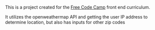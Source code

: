 This is a project created for the [Free Code Camp](https://freecodecamp.com/mathewleland) front end curriculum.

It utilizes the openweathermap API and getting the user IP address to determine location, but also has inputs for other zip codes
